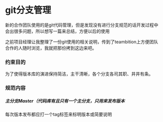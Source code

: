 # git分支管理

  新的合作团队使用的是git代码管理，但是发现没有进行分支规范的话开发过程中会出很多问题，所以想写一篇来总结，方便以后的使用

  之前项目经理让我整理了一份git使用的相关说明，传到了teambition上方便团队合作的人随时浏览，我就把那份拷到这边来吧。

  ### 约束目的

  为了使得版本库的演进保持简洁，主干清晰，各个分支各司其职、井井有条。

  ### 规范内容

  ##### 主分支Master（代码库有且只有一个主分支，只用来发布版本

  每次版本发布都应打一个tag标签来标明版本或简要说明
